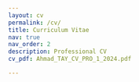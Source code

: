 ```yaml
---
layout: cv
permalink: /cv/
title: Curriculum Vitae
nav: true
nav_order: 2
description: Professional CV
cv_pdf: Ahmad_TAY_CV_PRO_1_2024.pdf

---
```


